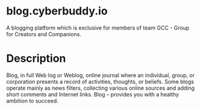# blog.cyberbuddy.io
A blogging platform which is exclusive for members of team GCC - Group for Creators and Companions.
# Description
Blog, in full Web log or Weblog, online journal where an individual, group, or corporation presents a record of activities, thoughts, or beliefs. Some blogs operate mainly as news filters, collecting various online sources and adding short comments and Internet links.
Blog – provides you with  a healthy ambition to succeed.
